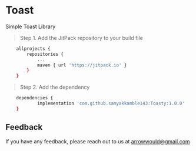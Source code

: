 # Toast
Simple Toast Library

>Step 1. Add the JitPack repository to your build file
```bash
	allprojects {
		repositories {
			...
			maven { url 'https://jitpack.io' }
		}
	}

```
>Step 2. Add the dependency
```bash
	dependencies {
	        implementation 'com.github.samyakkamble143:Toasty:1.0.0'
	}

```
## Feedback

If you have any feedback, please reach out to us at arrowwould@gmail.com
